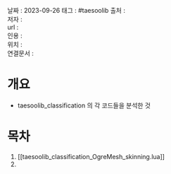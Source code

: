 
날짜 : 2023-09-26
태그 :   #taesoolib 
출처 :   
저자 :   
url :   
인용 :   
위치 :  
연결문서 :   



# 개요

- taesoolib_classification 의 각 코드들을 분석한 것


# 목차

1. [[taesoolib_classification_OgreMesh_skinning.lua]]
2. 

